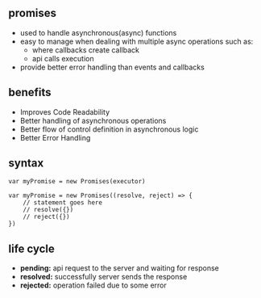 ## promises

-   used to handle asynchronous(async) functions
-   easy to manage when dealing with multiple async operations such as:
    -   where callbacks create callback
    -   api calls execution
-   provide better error handling than events and callbacks

## benefits

-   Improves Code Readability
-   Better handling of asynchronous operations
-   Better flow of control definition in asynchronous logic
-   Better Error Handling

## syntax

```
var myPromise = new Promises(executor)

var myPromise = new Promises((resolve, reject) => {
    // statement goes here
    // resolve({})
    // reject({})
})

```

## life cycle

-   **pending:** api request to the server and waiting for response
-   **resolved:** successfully server sends the response
-   **rejected:** operation failed due to some error
